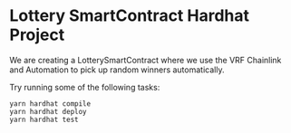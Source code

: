 # Lottery SmartContract Hardhat Project

We are creating a LotterySmartContract where we use the VRF Chainlink and Automation to pick up random winners automatically.

Try running some of the following tasks:

```shell
yarn hardhat compile
yarn hardhat deploy
yarn hardhat test

```
